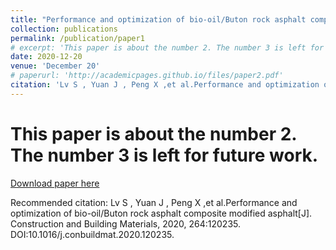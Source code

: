 ```yaml
---
title: "Performance and optimization of bio-oil/Buton rock asphalt composite modified asphalt"
collection: publications
permalink: /publication/paper1
# excerpt: 'This paper is about the number 2. The number 3 is left for future work.'
date: 2020-12-20
venue: 'December 20'
# paperurl: 'http://academicpages.github.io/files/paper2.pdf'
citation: 'Lv S , Yuan J , Peng X ,et al.Performance and optimization of bio-oil/Buton rock asphalt composite modified asphalt[J]. Construction and Building Materials, 2020, 264:120235. DOI:10.1016/j.conbuildmat.2020.120235.'
---
```

# This paper is about the number 2. The number 3 is left for future work.

[Download paper here](10.1016/j.conbuildmat.2020.120235)

Recommended citation: Lv S , Yuan J , Peng X ,et al.Performance and optimization of bio-oil/Buton rock asphalt composite modified asphalt[J]. Construction and Building Materials, 2020, 264:120235. DOI:10.1016/j.conbuildmat.2020.120235.
